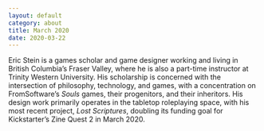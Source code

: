 ```yaml
---
layout: default
category: about
title: March 2020
date: 2020-03-22
---
```


Eric Stein is a games scholar and game designer working and living in British Columbia’s Fraser Valley, where he is also a part-time instructor at Trinity Western University. His scholarship is concerned with the intersection of philosophy, technology, and games, with a concentration on FromSoftware’s *Souls* games, their progenitors, and their inheritors. His design work primarily operates in the tabletop roleplaying space, with his most recent project, *Lost Scriptures*, doubling its funding goal for Kickstarter’s Zine Quest 2 in March 2020.
